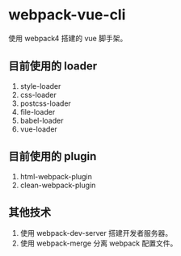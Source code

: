 # webpack-vue-cli

使用 webpack4 搭建的 vue 脚手架。

## 目前使用的 loader

1. style-loader
2. css-loader
3. postcss-loader
4. file-loader
5. babel-loader
6. vue-loader

## 目前使用的 plugin

1. html-webpack-plugin
2. clean-webpack-plugin

## 其他技术

1. 使用 webpack-dev-server 搭建开发者服务器。
2. 使用 webpack-merge 分离 webpack 配置文件。